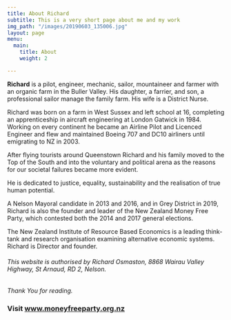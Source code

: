 ```yaml
---
title: About Richard
subtitle: This is a very short page about me and my work
img_path: "/images/20190603_135006.jpg"
layout: page
menu:
  main:
    title: About
    weight: 2

---
```

**Richard** is a pilot, engineer, mechanic, sailor, mountaineer and farmer with an organic farm in the Buller Valley. His daughter, a farrier, and son, a professional sailor manage the  family farm. His wife is a District Nurse.

Richard was born on a farm in West Sussex and left school at 16, completing an apprenticeship in aircraft engineering at London Gatwick in 1984.  Working on every continent he became an Airline Pilot  and Licenced Engineer and flew and maintained Boeing 707 and DC10 airliners until emigrating to NZ in 2003.

After flying tourists around Queenstown Richard and his family moved to the Top of the South and into the voluntary and political arena as the reasons for our societal failures became more evident.

He is dedicated to justice, equality, sustainability and the realisation of true human potential.

A Nelson Mayoral candidate in 2013 and 2016, and in Grey District in 2019, Richard is also the founder and leader of the New Zealand Money Free Party, which contested both the 2014 and 2017 general elections.

The New Zealand Institute of Resource Based Economics is a leading think-tank and research organisation examining alternative economic systems. Richard is Director and founder.

###### This website is authorised by Richard Osmaston, 8868 Wairau Valley Highway, St Arnaud, RD 2, Nelson.

###### 

_Thank You for reading._

### **Visit www.moneyfreeparty.org.nz**